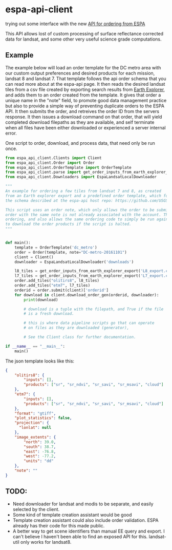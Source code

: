 # espa-api-client
trying out some interface with the new [API for ordering from ESPA](https://github.com/USGS-EROS/espa-api)

This API allows lost of custom processing of surface reflectance corrected data for landsat, and some other very
useful science grade computations.

## Example
The example below will load an order template for the DC metro area with our custom output preferences
and desired products for each mission, landsat 8 and landsat 7. That template follows the api order schema
that you can read more about at the espa-api page. It then reads the desired landsat tiles from a csv file created by
exporting search results from [Earth Explorer](http://earthexplorer.usgs.gov/), and adds them to an order created
from the template. It gives that order a unique name in the "note" field, to promote good data management practice but also
to provide a simple way of preventing duplicate orders to the ESPA API. It then submits the order, and retreives the order ID from the servers response. It then issues a download command on that order, that will yield completed download filepaths as they are available, and self terminate when all files have been either downloaded or experienced a server internal error. 

One script to order, download, and process data, that need only be run once.

```python
from espa_api_client.Clients import Client
from espa_api_client.Order import Order
from espa_api_client.OrderTemplate import OrderTemplate
from espa_api_client.parse import get_order_inputs_from_earth_explorer_export
from espa_api_client.Downloaders import EspaLandsatLocalDownloader

"""
An example for ordering a few tiles from landsat 7 and 8, as created
from an Earth explorer export and a predefined order template, which follows
the schema described at the espa-api host repo: https://github.com/USGS-EROS/espa-api

This script uses an order note, which only allows the order to be submitted if another
order with the same note is not already associated with the account. This prevents duplicate
ordering, and also allows the same ordering code to simply be run again at a later time
to download the order products if the script is halted.
"""


def main():
    template = OrderTemplate('dc_metro')
    order = Order(template, note="DC-metro-20161101")
    client = Client()
    downloader = EspaLandsatLocalDownloader('downloads')

    l8_tiles = get_order_inputs_from_earth_explorer_export('L8_export.csv')
    l7_tiles = get_order_inputs_from_earth_explorer_export('L7_export.csv')
    order.add_tiles("olitirs8", l8_tiles)
    order.add_tiles("etm7", l7_tiles)
    orderid = order.submit(client)['orderid']
    for download in client.download_order_gen(orderid, downloader):
        print(download)

        # download is a tuple with the filepath, and True if the file
        # is a fresh download.

        # this is where data pipeline scripts go that can operate
        # on files as they are downloaded (generator),

        # See the Client class for further documentation.

if __name__ == "__main__":
    main()
```

The json template looks like this:
```json
{
    "olitirs8": {
        "inputs": [],
        "products": ["sr", "sr_ndvi", "sr_savi", "sr_msavi", "cloud"]
    },
    "etm7": {
        "inputs": [],
        "products": ["sr", "sr_ndvi", "sr_savi", "sr_msavi", "cloud"]
    },
    "format": "gtiff",
    "plot_statistics": false,
    "projection": {
      "lonlat": null
    },
    "image_extents": {
        "north": 39.0,
        "south": 38.7,
        "east": -76.8,
        "west": -77.2,
        "units": "dd"
    },
    "note": ""
}
```

## TODO:
* Need downloader for landsat and modis to be separate, and easily selected by the client.
* Some kind of template creation assistant would be good
* Template creation assistant could also include order validation. ESPA already has their code for this made public.
* A better way to get scene identifiers than manual EE query and export. I can't believe I haven't been able to find an exposed API for this. landsat-util only works for landsat8.
